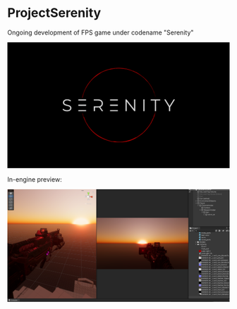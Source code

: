 # ProjectSerenity
 Ongoing development of FPS game under codename "Serenity"

![SerenityPrev](SerenityPreview.PNG)

In-engine preview:

![EditorPreview](https://github.com/ValenLive/ProjectSerenity/blob/main/PreviewPNG.PNG?raw=true)
